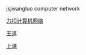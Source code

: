 jsjwangluo
computer network


[力扣计算机网络](./lc_network/lc.md)

[王道](./wangdao/1.md)

[上课](./class/class01.md)